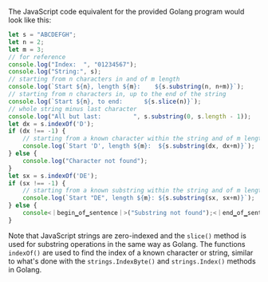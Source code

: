 The JavaScript code equivalent for the provided Golang program would look like this:

```javascript
let s = "ABCDEFGH";
let n = 2;
let m = 3;
// for reference
console.log("Index:  ", "01234567");
console.log("String:", s);
// starting from n characters in and of m length
console.log(`Start ${n}, length ${m}:    ${s.substring(n, n+m)}`);
// starting from n characters in, up to the end of the string
console.log(`Start ${n}, to end:      ${s.slice(n)}`);
// whole string minus last character
console.log("All but last:         ", s.substring(0, s.length - 1));
let dx = s.indexOf('D');
if (dx !== -1) {
    // starting from a known character within the string and of m length
    console.log(`Start 'D', length ${m}:  ${s.substring(dx, dx+m)}`);
} else {
    console.log("Character not found");
}
let sx = s.indexOf('DE');
if (sx !== -1) {
    // starting from a known substring within the string and of m length
    console.log(`Start "DE", length ${m}: ${s.substring(sx, sx+m)}`);
} else {
    console<｜begin▁of▁sentence｜>("Substring not found");<｜end▁of▁sentence｜>
}
```

Note that JavaScript strings are zero-indexed and the `slice()` method is used for substring operations in the same way as Golang. The functions `indexOf()` are used to find the index of a known character or string, similar to what's done with the `strings.IndexByte()` and `strings.Index()` methods in Golang.


